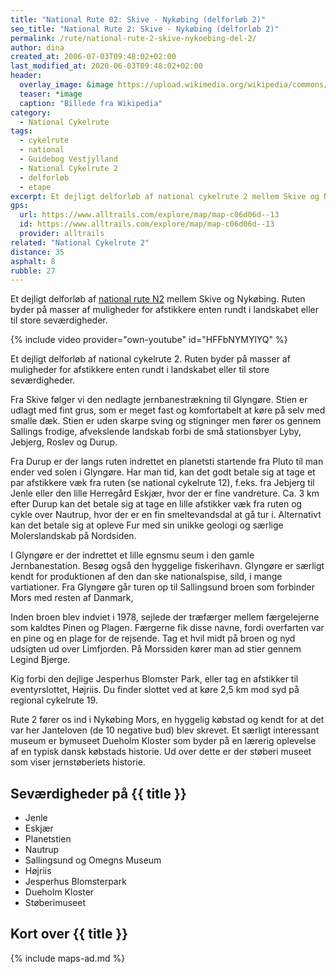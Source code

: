 ```yaml
---
title: "National Rute 02: Skive - Nykøbing (delforløb 2)"
seo_title: "National Rute 2: Skive - Nykøbing (delforløb 2)"
permalink: /rute/national-rute-2-skive-nykoebing-del-2/
author: dina
created_at: 2006-07-03T09:48:02+02:00
last_modified_at: 2020-06-03T09:48:02+02:00
header:
  overlay_image: &image https://upload.wikimedia.org/wikipedia/commons/thumb/7/73/Torvet_i_Nyk%C3%B8bing_Falster_03.jpg/1920px-Torvet_i_Nyk%C3%B8bing_Falster_03.jpg
  teaser: *image
  caption: "Billede fra Wikipedia"
category:
  - National Cykelrute
tags:
  - cykelrute
  - national
  - Guidebog Vestjylland
  - National Cykelrute 2
  - delforløb
  - etape
excerpt: Et dejligt delforløb af national cykelrute 2 mellem Skive og Nykøbing. Ruten byder på masser af muligheder for afstikkere enten rundt i landskabet eller til store seværdigheder.
gps:
  url: https://www.alltrails.com/explore/map/map-c06d06d--13
  id: https://www.alltrails.com/explore/map/map-c06d06d--13
  provider: alltrails
related: "National Cykelrute 2"
distance: 35
asphalt: 8
rubble: 27
---
```


Et dejligt delforløb af [national rute N2](/rute/national-rute-2-hanstholm-kobenhavn/) mellem Skive og Nykøbing. Ruten byder på masser af muligheder for afstikkere enten rundt i landskabet eller til store seværdigheder.

{% include video provider="own-youtube" id="HFFbNYMYlYQ" %}

Et dejligt delforløb af national cykelrute 2. Ruten byder på masser af muligheder for afstikkere enten rundt i landskabet eller til store seværdigheder.

Fra Skive følger vi den nedlagte jernbanestrækning til Glyngøre. Stien er udlagt med fint grus, som er meget fast og komfortabelt at køre på selv med smalle dæk. Stien er uden skarpe sving og stigninger men fører os gennem Sallings frodige, afvekslende landskab forbi de små stationsbyer Lyby, Jebjerg, Roslev og Durup.

Fra Durup er der langs ruten indrettet en planetsti startende fra Pluto til man ender ved solen i Glyngøre. Har man tid, kan det godt betale sig at tage et par afstikkere væk fra ruten (se national cykelrute 12), f.eks. fra Jebjerg til Jenle eller den lille Herregård Eskjær, hvor der er fine vandreture. Ca. 3 km efter Durup kan det betale sig at tage en lille afstikker væk fra ruten og cykle over Nautrup, hvor der er en fin smeltevandsdal at gå tur i. Alternativt kan det betale sig at opleve Fur med sin unikke geologi og særlige Molerslandskab på Nordsiden.

I Glyngøre er der indrettet et lille egnsmu seum i den gamle Jernbanestation. Besøg også den hyggelige fiskerihavn. Glyngøre er særligt kendt for produktionen af den dan ske nationalspise, sild, i mange vartiationer. Fra Glyngøre går turen op til Sallingsund broen som forbinder Mors med resten af Danmark,

Inden broen blev indviet i 1978, sejlede der træfærger mellem færgelejerne som kaldtes Pinen og Plagen. Færgerne fik disse navne, fordi overfarten var en pine og en plage for de rejsende. Tag et hvil midt på broen og nyd udsigten ud over Limfjorden. På Morssiden kører man ad stier gennem Legind Bjerge.

Kig forbi den dejlige Jesperhus Blomster Park, eller tag en afstikker til eventyrslottet, Højriis. Du finder slottet ved at køre 2,5 km mod syd på regional cykelrute 19.

Rute 2 fører os ind i Nykøbing Mors, en hyggelig købstad og kendt for at det var her Janteloven (de 10 negative bud) blev skrevet. Et særligt interessant museum er bymuseet Dueholm Kloster som byder på en lærerig oplevelse af en typisk dansk købstads historie. Ud over dette er der støberi museet som viser jernstøberiets historie.


## Seværdigheder på {{ title }}

- Jenle
- Eskjær
- Planetstien
- Nautrup
- Sallingsund og Omegns Museum
- Højriis
- Jesperhus Blomsterpark
- Dueholm Kloster
- Støberimuseet

## Kort over {{ title }}

{% include maps-ad.md %}
